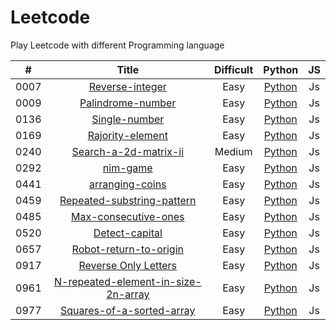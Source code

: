 # Leetcode
Play Leetcode with different Programming language

|**#**|**Title**|**Difficult**|**Python**|**JS**|
|:---:|:-------:|:-----------:|:--------:|:----:|
|0007|[Reverse-integer](https://leetcode-cn.com/problems/reverse-integer/)|Easy|[Python](https://github.com/wwyihao/Leetcode/blob/master/src/reverse-integer/reverse-integer.py)|Js |
|0009|[Palindrome-number](https://leetcode-cn.com/problems/palindrome-number)|Easy|[Python](https://github.com/wwyihao/Leetcode/blob/master/src/palindrome-number/palindrome-number.py)|Js |
|0136|[Single-number](https://leetcode-cn.com/problems/single-number/)|Easy|[Python](https://github.com/wwyihao/Leetcode/blob/master/src/single-number/single-number.py)|Js |
|0169|[Rajority-element](https://leetcode-cn.com/problems/majority-element/)|Easy|[Python](https://github.com/wwyihao/Leetcode/blob/master/src/majority-element/majority-element.py)|Js |
|0240|[Search-a-2d-matrix-ii](https://leetcode-cn.com/problems/search-a-2d-matrix-ii/)|Medium|[Python](https://github.com/wwyihao/Leetcode/blob/master/src/search-a-2d-matrix-ii/search-a-2d-matrix-ii.py)|Js |
|0292|[nim-game](https://leetcode-cn.com/problems/nim-game/)|Easy|[Python](https://github.com/wwyihao/Leetcode/blob/master/src/nim-game.py)|Js |
|0441|[arranging-coins](https://leetcode-cn.com/problems/arranging-coins)|Easy|[Python](https://github.com/wwyihao/leetcode/blob/master/src/arranging-coins/arranging-coins.py)|Js |
|0459|[Repeated-substring-pattern](https://leetcode-cn.com/problems/repeated-substring-pattern/)|Easy|[Python](https://github.com/wwyihao/Leetcode/blob/master/src/repeated-substring-pattern/repeated-substring-pattern.py)|Js |
|0485|[Max-consecutive-ones](https://leetcode-cn.com/problems/max-consecutive-ones/)|Easy|[Python](https://github.com/wwyihao/Leetcode/blob/master/src/max-consecutive-ones/max-consecutive-ones.py)|Js |
|0520|[Detect-capital](https://leetcode-cn.com/problems/detect-capital/)|Easy|[Python](https://github.com/wwyihao/Leetcode/blob/master/src/detect-capital/detect-capital.py)|Js |
|0657|[Robot-return-to-origin](https://leetcode-cn.com/problems/robot-return-to-origin/)|Easy|[Python](https://github.com/wwyihao/Leetcode/blob/master/src/robot-return-to-origin/robot-return-to-origin.py)|Js |
|0917|[Reverse Only Letters](https://leetcode-cn.com/problems/reverse-only-letters)|Easy|[Python](https://github.com/wwyihao/leetcode/blob/master/src/reverse-only-letters/reverse-only-letters.py)|Js |
|0961|[N-repeated-element-in-size-2n-array](https://leetcode-cn.com/problems/n-repeated-element-in-size-2n-array)|Easy|[Python](https://github.com/wwyihao/leetcode/blob/master/src/n-repeated-element-in-size-2n-array/n-repeated-element-in-size-2n-array.py)|Js |
|0977|[Squares-of-a-sorted-array](https://leetcode-cn.com/problems/squares-of-a-sorted-array)|Easy|[Python](https://github.com/wwyihao/leetcode/blob/master/src/squares-of-a-sorted-array/squares-of-a-sorted-array.py)|Js |

